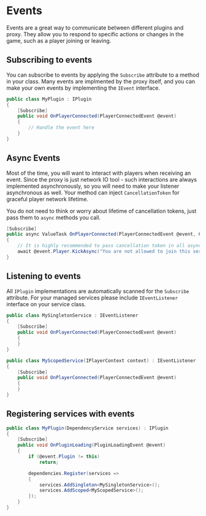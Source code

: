 # Events

Events are a great way to communicate between different plugins and proxy. 
They allow you to respond to specific actions or changes in the game, such as a player joining or leaving.

## Subscribing to events
You can subscribe to events by applying the `Subscribe` attribute to a method in your class.
Many events are implmented by the proxy itself, and you can make your own events by implementing the `IEvent` interface.
```csharp
public class MyPlugin : IPlugin
{
    [Subscribe]
    public void OnPlayerConnected(PlayerConnectedEvent @event)
    {
        // Handle the event here
    }
}
```

## Async Events
Most of the time, you will want to interact with players when receiving an event.
Since the proxy is just network IO tool - such interactions are always implemented asynchronously, so you will need to make your listener asynchronous as well.
Your method can inject `CancellationToken` for graceful player network lifetime.

You do not need to think or worry about lifetime of cancellation tokens, just pass them to `async` methods you call.
```csharp
[Subscribe]
public async ValueTask OnPlayerConnected(PlayerConnectedEvent @event, CancellationToken cancellationToken)
{
    // It is highly recommended to pass cancellation token in all async methods you call.
    await @event.Player.KickAsync("You are not allowed to join this server.", cancellationToken);
}
```

## Listening to events
All `IPlugin` implementations are automatically scanned for the `Subscribe` attribute.
For your managed services please include `IEventListener` interface on your service class.
```csharp
public class MySingletonService : IEventListener
{
    [Subscribe]
    public void OnPlayerConnected(PlayerConnectedEvent @event)
    {
    }
}

public class MyScopedService(IPlayerContext context) : IEventListener
{
    [Subscribe]
    public void OnPlayerConnected(PlayerConnectedEvent @event)
    {
    }
}
```

## Registering services with events
```csharp
public class MyPlugin(DependencyService services) : IPlugin
{
    [Subscribe]
    public void OnPluginLoading(PluginLoadingEvent @event)
    {
        if (@event.Plugin != this)
            return;

        dependencies.Register(services =>
        {
            services.AddSingleton<MySingletonService>();
            services.AddScoped<MyScopedService>();
        });
    }
}
```
